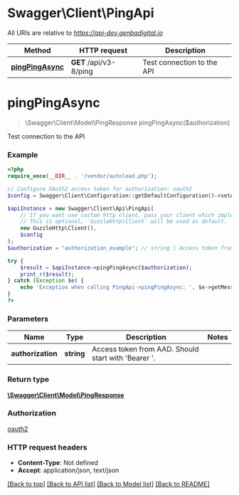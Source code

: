 # Swagger\Client\PingApi

All URIs are relative to *https://api-dev.genbadigital.io*

Method | HTTP request | Description
------------- | ------------- | -------------
[**pingPingAsync**](PingApi.md#pingPingAsync) | **GET** /api/v3-8/ping | Test connection to the API


# **pingPingAsync**
> \Swagger\Client\Model\PingResponse pingPingAsync($authorization)

Test connection to the API

### Example
```php
<?php
require_once(__DIR__ . '/vendor/autoload.php');

// Configure OAuth2 access token for authorization: oauth2
$config = Swagger\Client\Configuration::getDefaultConfiguration()->setAccessToken('YOUR_ACCESS_TOKEN');

$apiInstance = new Swagger\Client\Api\PingApi(
    // If you want use custom http client, pass your client which implements `GuzzleHttp\ClientInterface`.
    // This is optional, `GuzzleHttp\Client` will be used as default.
    new GuzzleHttp\Client(),
    $config
);
$authorization = "authorization_example"; // string | Access token from AAD. Should start with 'Bearer '.

try {
    $result = $apiInstance->pingPingAsync($authorization);
    print_r($result);
} catch (Exception $e) {
    echo 'Exception when calling PingApi->pingPingAsync: ', $e->getMessage(), PHP_EOL;
}
?>
```

### Parameters

Name | Type | Description  | Notes
------------- | ------------- | ------------- | -------------
 **authorization** | **string**| Access token from AAD. Should start with &#39;Bearer &#39;. |

### Return type

[**\Swagger\Client\Model\PingResponse**](../Model/PingResponse.md)

### Authorization

[oauth2](../../README.md#oauth2)

### HTTP request headers

 - **Content-Type**: Not defined
 - **Accept**: application/json, text/json

[[Back to top]](#) [[Back to API list]](../../README.md#documentation-for-api-endpoints) [[Back to Model list]](../../README.md#documentation-for-models) [[Back to README]](../../README.md)

